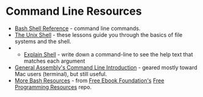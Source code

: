 # Command Line Resources

- [Bash Shell Reference](https://courses.cs.washington.edu/courses/cse390a/14au/bash.html) - command line commands.
- [The Unix Shell](http://swcarpentry.github.io/shell-novice/) - these lessons guide you through the basics of file systems and the shell. 
- - [Explain Shell](https://explainshell.com/) - write down a command-line to see the help text that matches each argument  
- [General Assembly's Command Line Introduction](http://generalassembly.github.io/prework/cl/#/) - geared mostly toward Mac users (terminal), but still useful.
- [More Bash Resources](https://github.com/EbookFoundation/free-programming-books/blob/master/free-programming-books.md#bash) - from [Free Ebook Foundation's](https://github.com/EbookFoundation) [Free Programming Resources](https://github.com/EbookFoundation/free-programming-books) repo.
